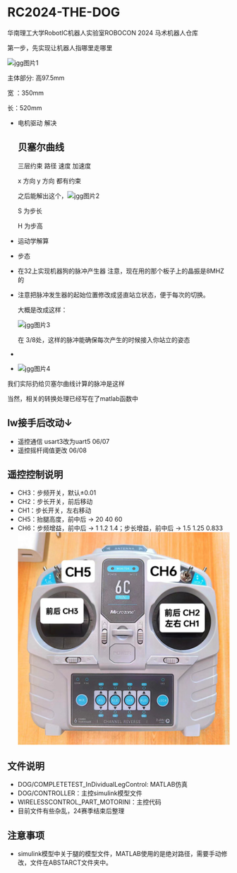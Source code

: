 # RC2024-THE-DOG
华南理工大学RobotIC机器人实验室ROBOCON 2024 马术机器人仓库

第一步，先实现让机器人指哪里走哪里

![jgg图片1](C:\Users\james\Desktop\TP\images\2024-04-10-05-04-46-image.png)

主体部分: 高97.5mm

宽 ：350mm

长：520mm

+ 电机驱动 解决
  
  ## 贝塞尔曲线
  
  三层约束  路径  速度 加速度
  
  x 方向 y 方向 都有约束
  
  之后能解出这个，![jgg图片2](C:\Users\james\Desktop\TP\images\2024-04-17-17-24-42-image.png)
  
  S 为步长
  
  H 为步高

+ 运动学解算 

+ 步态

+ 在32上实现机器狗的脉冲产生器 注意，现在用的那个板子上的晶振是8MHZ的

+ 注意把脉冲发生器的起始位置修改成竖直站立状态，便于每次的切换。
  
  大概是改成这样：
  
  ![jgg图片3](C:\Users\james\Desktop\TP\images\2024-04-29-10-30-43-image.png)
  
  在 3/8处，这样的脉冲能确保每次产生的时候接入你站立的姿态

+ 

+ ![jgg图片4](C:\Users\james\Desktop\TP\images\2024-04-29-10-34-38-image.png)

我们实际扔给贝塞尔曲线计算的脉冲是这样

当然，相关的转换处理已经写在了matlab函数中


## lw接手后改动↓

* 遥控通信 usart3改为uart5 06/07
* 遥控摇杆阈值更改 06/08

## 遥控控制说明
* CH3：步频开关，默认±0.01
* CH2：步长开关，前后移动
* CH1：步长开关，左右移动
* CH5：抬腿高度，前中后 -> 20 40 60
* CH6：步频增益，前中后 -> 1 1.2 1.4；步长增益，前中后 -> 1.5 1.25 0.833
![遥控器](./image/遥控器.jpg)

## 文件说明
* DOG/COMPLETETEST_InDividualLegControl: MATLAB仿真
* DOG/CONTROLLER：主控simulink模型文件
* WIRELESSCONTROL_PART_MOTORINI：主控代码
* 目前文件有些杂乱，24赛季结束后整理

## 注意事项
* simulink模型中关于腿的模型文件，MATLAB使用的是绝对路径，需要手动修改，文件在ABSTARCT文件夹中。